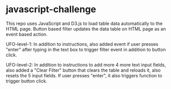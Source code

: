 # javascript-challenge

This repo uses JavaScript and D3.js to load table data automatically to the HTML page. Button based filter updates the data table on HTML page as an event based action.

UFO-level-1: In addition to instructions, also added event if user presses "enter" after typing in the text box to trigger filter event in addition to button click.

UFO-level-2: In addition to instructions to add more 4 more text input fields, also added a "Clear Filter" button that clears the table and reloads it, also resets the 5 input fields. If user presses "enter", it also triggers function to trigger button click. 
